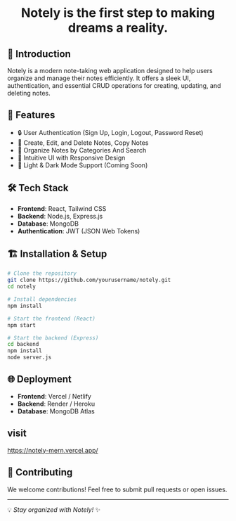 # <p align="center">Notely is the first step to making dreams a reality.</p>

## 📌 Introduction
Notely is a modern note-taking web application designed to help users organize and manage their notes efficiently. It offers a sleek UI, authentication, and essential CRUD operations for creating, updating, and deleting notes.

## 🚀 Features
- 🔒 User Authentication (Sign Up, Login, Logout, Password Reset)
- 📝 Create, Edit, and Delete Notes, Copy Notes
- 📂 Organize Notes by Categories And Search
- 🎨 Intuitive UI with Responsive Design
- 🌙 Light & Dark Mode Support (Coming Soon)

## 🛠️ Tech Stack
- **Frontend**: React, Tailwind CSS
- **Backend**: Node.js, Express.js
- **Database**: MongoDB
- **Authentication**: JWT (JSON Web Tokens)

 
 
## 🏗️ Installation & Setup
```sh
# Clone the repository
git clone https://github.com/yourusername/notely.git
cd notely

# Install dependencies
npm install

# Start the frontend (React)
npm start

# Start the backend (Express)
cd backend
npm install
node server.js
```

## 🌐 Deployment
- **Frontend**: Vercel / Netlify
- **Backend**: Render / Heroku
- **Database**: MongoDB Atlas

## visit 
https://notely-mern.vercel.app/

## 🤝 Contributing
We welcome contributions! Feel free to submit pull requests or open issues.



---

💡 _Stay organized with Notely!_ ✨

